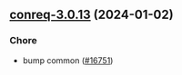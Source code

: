 

## [conreq-3.0.13](https://github.com/truecharts/charts/compare/conreq-3.0.12...conreq-3.0.13) (2024-01-02)

### Chore



- bump common ([#16751](https://github.com/truecharts/charts/issues/16751))